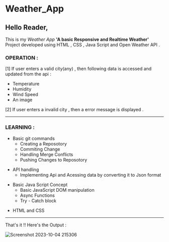 # Weather_App

## Hello Reader,

This is my _Weather App_  **'A basic Responsive and Realtime Weather'**  Project developed using HTML , CSS , Java Script and Open Weather API .

### OPERATION :
[1] If user enters a valid city(any) , then following data is accessed and updated from the api :
   * Temperature
   * Humidity
   * Wind Speed
   * An image
     
[2] If user enters a invalid city , then a error message is displayed .

---------------------------------------------

### LEARNING :

- Basic git commands
   - Creating a Reposotory
   - Commiting Change
   - Handling Merge Conflicts
   - Pushing Changes to Reposotory

     
* API handling
    - Implementing Api and Acessing data by converting it to Json format
      
+ Basic Java Script Concept
    - Basic JavaScript DOM manipulation
    - Async Functions
    - Try - Catch block

 - HTML and CSS

 ----------------------------------------------

That's it !! Here's the Output :

![Screenshot 2023-10-04 215306](https://github.com/ThomasAntonyS/Weather_App/assets/138411490/6f5c90ba-cf39-4e72-93d3-17782304d120)
